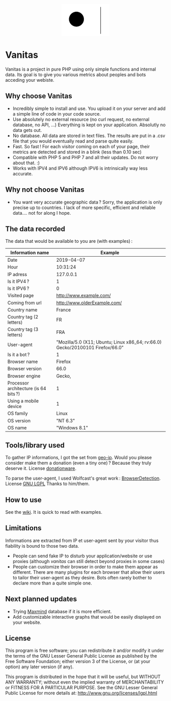 <p align="center">
<img src="https://github.com/racine-p-a/vanitas/blob/master/src/img/vanitasLogo.svg" alt="drawing" height="100px" />
</p>

# Vanitas

Vanitas is a project in pure PHP using only simple functions and internal data.
Its goal is to give you various metrics about peoples and bots acceding your webiste.

## Why choose Vanitas

- Incredibly simple to install and use. You upload it on your server and add a simple
 line of code in your code source.
- Use absolutely no external resource (no curl request, no external database, no API,
 ...) Everything is kept on your application. Absolutly no data gets out. 
- No database. All data are stored in text files. The results are put in a .csv file
that you would eventually read and parse quite easily.
- Fast. So fast ! For each visitor coming on each of your page, their metrics are
detected and stored in a blink (less than 0.10 sec)
- Compatible with PHP 5 and PHP 7 and all their updates. Do not worry about that. :)
- Works with IPV4 and IPV6 although IPV6 is intrinsically way less accurate.

## Why not choose Vanitas

- You want very accurate geographic data ? Sorry, the application is only precise up
to countries. I lack of more specific, efficient and reliable data.... not for along I hope.

## The data recorded

The data that would be available to you are (with examples) :

Information name | Example
---|---
Date | 2019-04-07
Hour | 10:31:24
IP adress | 127.0.0.1
Is it IPV4 ? | 1
Is it IPV6 ? | 0
Visited page | http://www.example.com/
Coming from url | http://www.olderExample.com/ 
Country name | France
Country tag (2 letters) | FR
Country tag (3 letters) | FRA
User-agent | "Mozilla/5.0 (X11; Ubuntu; Linux x86_64; rv:66.0) Gecko/20100101 Firefox/66.0"
Is it a bot ? | 1
Browser name | Firefox
Browser version | 66.0
Browser engine | Gecko,
Processor architecture (is 64 bits ?) | 1
Using a mobile device | 1
OS family | Linux
OS version | "NT 6.3"
OS name | "Windows 8.1"


## Tools/library used

To gather IP informations, I got the set from [geo-ip](http://software77.net/geo-ip/).
Would you please consider make them a donation (even a tiny one) ? Because they truly
deserve it. License [donationware](http://software77.net/geo-ip/?license).

To parse the user-agent, I used Wolfcast's great work :
[BrowserDetection](https://github.com/Wolfcast/BrowserDetection). License
[GNU LGPL](http://www.gnu.org/licenses/lgpl.html) Thanks to him/them.

## How to use

See the [wiki](https://github.com/racine-p-a/vanitas/wiki). It is quick to read with examples.

## Limitations

Informations are extracted from IP et user-agent sent by your visitor thus fiability is bound
to those two data.
- People can send fake IP to disturb your application/website or use proxies (although *vanitas*
can still detect beyond proxies in some cases)
- People can customize their browser in order to make them appear as different. There are many
plugins for each browser that allow their users to tailor their user-agent as they desire. Bots
often rarely bother to declare more than a quite simple one. 

## Next planned updates

- Trying [Maxmind](https://dev.maxmind.com/geoip/geoip2/geolite2/) database if it is
more efficient.
- Add customizable interactive graphs that would be easily displayed on your website. 

## License

This program is free software; you can redistribute it and/or modify it under the
terms of the GNU Lesser General Public License as published by the Free Software
Foundation; either version 3 of the License, or (at your option) any later version
(if any).

This program is distributed in the hope that it will be useful, but WITHOUT ANY
WARRANTY; without even the implied warranty of MERCHANTABILITY or FITNESS FOR A 
PARTICULAR PURPOSE. See the GNU Lesser General Public License for more details at: 
http://www.gnu.org/licenses/lgpl.html